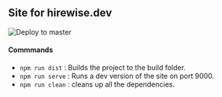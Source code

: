 ## Site for hirewise.dev 

![Deploy to master](https://github.com/hirewise/hirewise.github.io/workflows/Deploy%20to%20master/badge.svg?branch=dev)

#### Commmands

* `npm run dist` : Builds the project to the build folder.
* `npm run serve` : Runs a dev version of the site on port 9000.
* `npm run clean` : cleans up all the dependencies.